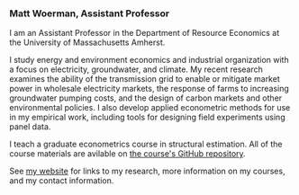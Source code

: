 ### Matt Woerman, Assistant Professor

I am an Assistant Professor in the Department of Resource Economics at the University of Massachusetts Amherst.

I study energy and environment economics and industrial organization with a focus on electricity, groundwater, and climate. My recent research examines the ability of the transmission grid to enable or mitigate market power in wholesale electricity markets, the response of farms to increasing groundwater pumping costs, and the design of carbon markets and other environmental policies. I also develop applied econometric methods for use in my empirical work, including tools for designing field experiments using panel data.

I teach a graduate econometrics course in structural estimation. All of the course materials are avilable on [the course's GitHub repository](https://github.com/woerman/ResEcon703).

See [my website](https://sites.google.com/site/mattwoerman/home) for links to my research, more information on my courses, and my contact information.
